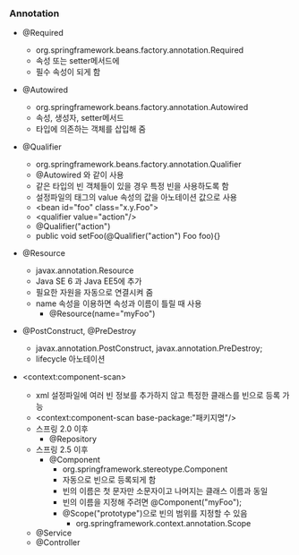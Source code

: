 ### Annotation  
  - @Required  
    - org.springframework.beans.factory.annotation.Required  
    - 속성 또는 setter메서드에  
    - 필수 속성이 되게 함  
  
  - @Autowired  
    - org.springframework.beans.factory.annotation.Autowired  
    - 속성, 생성자, setter메서드  
    - 타입에 의존하는 객체를 삽입해 줌  
    
  - @Qualifier  
    - org.springframework.beans.factory.annotation.Qualifier  
    - @Autowired 와 같이 사용  
    - 같은 타입의 빈 객체들이 있을 경우 특정 빈을 사용하도록 함  
    - 설정파일의 <qualifier>태그의 value 속성의 값을 아노테이션 값으로 사용  
    - &#60;bean id="foo" class="x.y.Foo"&#62;  
    - &#60;qualifier value="action"/&#62;  
    - @Qualifier("action")  
    - public void setFoo(@Qualifier("action") Foo foo){}  
  
  - @Resource    
    - javax.annotation.Resource  
    - Java SE 6 과 Java EE5에 추가  
    - 필요한 자원을 자동으로 연결시켜 줌  
    - name 속성을 이용하면 속성과 이름이 틀릴 때 사용  
      - @Resource(name="myFoo")  
    
  - @PostConstruct, @PreDestroy  
    - javax.annotation.PostConstruct, javax.annotation.PreDestroy;  
    - lifecycle 아노테이션  
  
  - &#60;context:component-scan&#62;   
    - xml 설정파일에 여러 빈 정보를 추가하지 않고 특정한 클래스를 빈으로 등록 가능  
    - &#60;context:component-scan base-package:"패키지명"/&#62;  
    - 스프링 2.0 이후  
      - @Repository  
    - 스프링 2.5 이후  
      - @Component  
        - org.springframework.stereotype.Component  
        - 자동으로 빈으로 등록되게 함  
        - 빈의 이름은 첫 문자만 소문자이고 나머지는 클래스 이름과 동일  
        - 빈의 이름을 지정해 주려면 @Component("myFoo");  
        - @Scope("prototype")으로 빈의 범위를 지정할 수 있음  
          - org.springframework.context.annotation.Scope  
    - @Service  
    - @Controller  
